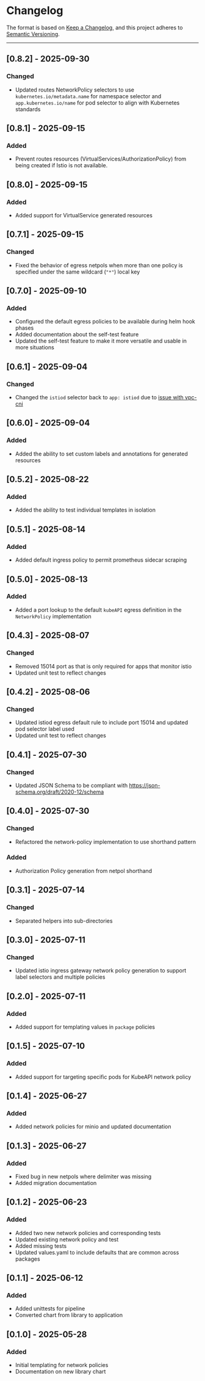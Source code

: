 # Changelog

The format is based on [Keep a Changelog](https://keepachangelog.com/en/1.0.0/), and this project adheres to [Semantic Versioning](https://semver.org/spec/v2.0.0.html).

---

## [0.8.2] - 2025-09-30

### Changed

- Updated routes NetworkPolicy selectors to use `kubernetes.io/metadata.name` for namespace selector and `app.kubernetes.io/name` for pod selector to align with Kubernetes standards

## [0.8.1] - 2025-09-15

### Added

- Prevent routes resources (VirtualServices/AuthorizationPolicy) from being created if Istio is not available.

## [0.8.0] - 2025-09-15

### Added

- Added support for VirtualService generated resources
  
## [0.7.1] - 2025-09-15

### Changed

- Fixed the behavior of egress netpols when more than one policy is specified under the same wildcard (`"*"`) local key

## [0.7.0] - 2025-09-10

### Added

- Configured the default egress policies to be available during helm hook phases
- Added documentation about the self-test feature
- Updated the self-test feature to make it more versatile and usable in more situations

## [0.6.1] - 2025-09-04

### Changed

- Changed the `istiod` selector back to `app: istiod` due to [issue with vpc-cni](https://github.com/aws/aws-network-policy-agent/issues/460)

## [0.6.0] - 2025-09-04

### Added

- Added the ability to set custom labels and annotations for generated resources

## [0.5.2] - 2025-08-22

### Added

- Added the ability to test individual templates in isolation

## [0.5.1] - 2025-08-14

### Added

- Added default ingress policy to permit prometheus sidecar scraping

## [0.5.0] - 2025-08-13

### Added

- Added a port lookup to the default `kubeAPI` egress definition in the `NetworkPolicy` implementation

## [0.4.3] - 2025-08-07

### Changed

- Removed 15014 port as that is only required for apps that monitor istio
- Updated unit test to reflect changes

## [0.4.2] - 2025-08-06

### Changed

- Updated istiod egress default rule to include port 15014 and updated pod selector label used
- Updated unit test to reflect changes

## [0.4.1] - 2025-07-30

### Changed

- Updated JSON Schema to be compliant with https://json-schema.org/draft/2020-12/schema

## [0.4.0] - 2025-07-30

### Changed

- Refactored the network-policy implementation to use shorthand pattern

### Added

- Authorization Policy generation from netpol shorthand

## [0.3.1] - 2025-07-14

### Changed

- Separated helpers into sub-directories

## [0.3.0] - 2025-07-11

### Changed

- Updated istio ingress gateway network policy generation to support label selectors and multiple policies

## [0.2.0] - 2025-07-11

### Added

- Added support for templating values in `package` policies

## [0.1.5] - 2025-07-10

### Added

- Added support for targeting specific pods for KubeAPI network policy

## [0.1.4] - 2025-06-27

### Added

- Added network policies for minio and updated documentation

## [0.1.3] - 2025-06-27

### Added

- Fixed bug in new netpols where delimiter was missing
- Added migration documentation

## [0.1.2] - 2025-06-23

### Added

- Added two new network policies and corresponding tests
- Updated existing network policy and test
- Added missing tests
- Updated values.yaml to include defaults that are common across packages

## [0.1.1] - 2025-06-12

### Added

- Added unittests for pipeline
- Converted chart from library to application

## [0.1.0] - 2025-05-28

### Added

- Initial templating for network policies
- Documentation on new library chart
